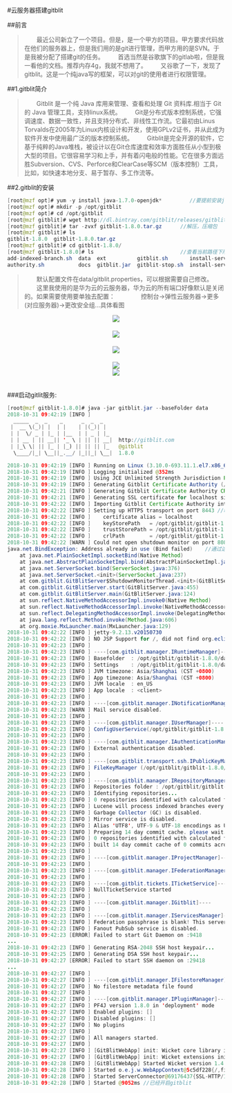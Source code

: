 #云服务器搭建gitblit

##前言
>　　最近公司新立了一个项目。但是，是一个甲方的项目。甲方要求代码放在他们的服务器上，但是我们用的是git进行管理，而甲方用的是SVN。于是我被分配了搭建git的任务。
>　　首选当然是谷歌旗下的gitlab啦，但是我一看他的文档。推荐内存4g，我就不想用了。
>　　又谷歌了一下，发现了gitblit。这是一个纯java写的框架，可以对git的使用者进行权限管理。

##1.gitblit简介
>　　Gitblit 是一个纯 Java 库用来管理、查看和处理 Git 资料库.相当于 Git 的 Java 管理工具，支持linux系统。
　　Git是分布式版本控制系统，它强调速度、数据一致性，并且支持分布式、非线性工作流。它最初由Linus Torvalds在2005年为Linux内核设计和开发，使用GPLv2证书，并从此成为软件开发中使用最广泛的版本控制系统。
　　Gitblit是完全开源的软件，它基于纯粹的Java堆栈，被设计以在Git仓库速度和效率方面胜任从小型到极大型的项目。它很容易学习和上手，并有着闪电般的性能。它在很多方面远胜Subversion、CVS、Perforce和ClearCase等SCM（版本控制）工具，比如，如快速本地分支、易于暂存、多工作流等。

##2.gitblit的安装
```java
[root@mzf opt]# yum -y install java-1.7.0-openjdk*         //要提前安装java环境
[root@mzf opt]# mkdir -p /opt/gitblit
[root@mzf opt]# cd /opt/gitblit
[root@mzf gitblit]# wget http://dl.bintray.com/gitblit/releases/gitblit-1.8.0.tar.gz    //下载gitblit压缩包
[root@mzf gitblit]# tar -zvxf gitblit-1.8.0.tar.gz		//解压，压缩包
[root@mzf gitblit]# ls 
gitblit-1.8.0  gitblit-1.8.0.tar.gz
[root@mzf gitblit]# cd gitblit-1.8.0/
[root@mzf gitblit-1.8.0]# ls 							//查看当前路径下所有的文件（文件夹）
add-indexed-branch.sh  data  ext          gitblit.sh       install-service-centos.sh  install-service-ubuntu.sh  LICENSE             NOTICE              service-centos.sh
authority.sh           docs  gitblit.jar  gitblit-stop.sh  install-service-fedora.sh  java-proxy-config.sh       migrate-tickets.sh  reindex-tickets.sh  service-ubuntu.sh

```
>　　默认配置文件在data/gitblit.properties，可以根据需要自己修改。
>　　这里我使用的是华为云的云服务器，华为云的所有端口好像默认是关闭的。如果需要使用要单独去配置：
>　　　　控制台->弹性云服务器->更多(对应服务器)->更改安全组...具体看图




<div align=center><img src="https://raw.githubusercontent.com/liangfeng093/MarkdownBlogs/master/res/2018-10/gitblit0.png"/></div>　


</b>

<div align=center><img src="https://raw.githubusercontent.com/liangfeng093/MarkdownBlogs/master/res/2018-10/gitblit1.png"/></div>　

</b>

<div align=center><img src="https://raw.githubusercontent.com/liangfeng093/MarkdownBlogs/master/res/2018-10/gitblit2.png"/></div>　

</b>

<div align=center><img src="https://raw.githubusercontent.com/liangfeng093/MarkdownBlogs/master/res/2018-10/gitblit4.png"/></div>

</b>

<div align=center><img src="https://raw.githubusercontent.com/liangfeng093/MarkdownBlogs/master/res/2018-10/gitblit5.png"/></div>　　


###启动gitlit服务:
```java
[root@mzf gitblit-1.8.0]# java -jar gitblit.jar --baseFolder data
2018-10-31 09:42:19 [INFO ] 
  _____  _  _    _      _  _  _
 |  __ \(_)| |  | |    | |(_)| |
 | |  \/ _ | |_ | |__  | | _ | |_
 | | __ | || __|| '_ \ | || || __|  http://gitblit.com
 | |_\ \| || |_ | |_) || || || |_   @gitblit
  \____/|_| \__||_.__/ |_||_| \__|  1.8.0

2018-10-31 09:42:19 [INFO ] Running on Linux (3.10.0-693.11.1.el7.x86_64)
2018-10-31 09:42:19 [INFO ] Logging initialized @352ms
2018-10-31 09:42:19 [INFO ] Using JCE Unlimited Strength Jurisdiction Policy files
2018-10-31 09:42:19 [INFO ] Generating Gitblit Certificate Authority (/opt/gitblit/gitblit-1.8.0/data/certs/caKeyStore.p12)
2018-10-31 09:42:21 [INFO ] Generating Gitblit Certificate Authority CRL (/opt/gitblit/gitblit-1.8.0/data/certs/caRevocationList.crl)
2018-10-31 09:42:21 [INFO ] Generating SSL certificate for localhost signed by Gitblit Certificate Authority (/opt/gitblit/gitblit-1.8.0/data/serverKeyStore.jks)
2018-10-31 09:42:22 [INFO ] Importing Gitblit Certificate Authority into trust store (/opt/gitblit/gitblit-1.8.0/data/serverTrustStore.jks)
2018-10-31 09:42:22 [INFO ] Setting up HTTPS transport on port 8443 //端口号
2018-10-31 09:42:22 [INFO ]    certificate alias = localhost
2018-10-31 09:42:22 [INFO ]    keyStorePath   = /opt/gitblit/gitblit-1.8.0/data/serverKeyStore.jks
2018-10-31 09:42:22 [INFO ]    trustStorePath = /opt/gitblit/gitblit-1.8.0/data/serverTrustStore.jks
2018-10-31 09:42:22 [INFO ]    crlPath        = /opt/gitblit/gitblit-1.8.0/data/certs/caRevocationList.crl
2018-10-31 09:42:22 [WARN ] Could not open shutdown monitor on port 8081
java.net.BindException: Address already in use (Bind failed)	//通过这里可以看到端口被占用
	at java.net.PlainSocketImpl.socketBind(Native Method)
	at java.net.AbstractPlainSocketImpl.bind(AbstractPlainSocketImpl.java:376)
	at java.net.ServerSocket.bind(ServerSocket.java:376)
	at java.net.ServerSocket.<init>(ServerSocket.java:237)
	at com.gitblit.GitBlitServer$ShutdownMonitorThread.<init>(GitBlitServer.java:503)
	at com.gitblit.GitBlitServer.start(GitBlitServer.java:455)
	at com.gitblit.GitBlitServer.main(GitBlitServer.java:124)
	at sun.reflect.NativeMethodAccessorImpl.invoke0(Native Method)
	at sun.reflect.NativeMethodAccessorImpl.invoke(NativeMethodAccessorImpl.java:57)
	at sun.reflect.DelegatingMethodAccessorImpl.invoke(DelegatingMethodAccessorImpl.java:43)
	at java.lang.reflect.Method.invoke(Method.java:606)
	at org.moxie.MxLauncher.main(MxLauncher.java:129)
2018-10-31 09:42:22 [INFO ] jetty-9.2.13.v20150730
2018-10-31 09:42:22 [INFO ] NO JSP Support for /, did not find org.eclipse.jetty.jsp.JettyJspServlet
2018-10-31 09:42:23 [INFO ] 
2018-10-31 09:42:23 [INFO ] ----[com.gitblit.manager.IRuntimeManager]----
2018-10-31 09:42:23 [INFO ] Basefolder  : /opt/gitblit/gitblit-1.8.0/data
2018-10-31 09:42:23 [INFO ] Settings    : /opt/gitblit/gitblit-1.8.0/data/gitblit.properties
2018-10-31 09:42:23 [INFO ] JVM timezone: Asia/Shanghai (CST +0800)
2018-10-31 09:42:23 [INFO ] App timezone: Asia/Shanghai (CST +0800)
2018-10-31 09:42:23 [INFO ] JVM locale  : en_US
2018-10-31 09:42:23 [INFO ] App locale  : <client>
2018-10-31 09:42:23 [INFO ] 
2018-10-31 09:42:23 [INFO ] ----[com.gitblit.manager.INotificationManager]----
2018-10-31 09:42:23 [WARN ] Mail service disabled.
2018-10-31 09:42:23 [INFO ] 
2018-10-31 09:42:23 [INFO ] ----[com.gitblit.manager.IUserManager]----
2018-10-31 09:42:23 [INFO ] ConfigUserService(/opt/gitblit/gitblit-1.8.0/data/users.conf)
2018-10-31 09:42:23 [INFO ] 
2018-10-31 09:42:23 [INFO ] ----[com.gitblit.manager.IAuthenticationManager]----
2018-10-31 09:42:23 [INFO ] External authentication disabled.
2018-10-31 09:42:23 [INFO ] 
2018-10-31 09:42:23 [INFO ] ----[com.gitblit.transport.ssh.IPublicKeyManager]----
2018-10-31 09:42:23 [INFO ] FileKeyManager (/opt/gitblit/gitblit-1.8.0/data/ssh)
2018-10-31 09:42:23 [INFO ] 
2018-10-31 09:42:23 [INFO ] ----[com.gitblit.manager.IRepositoryManager]----
2018-10-31 09:42:23 [INFO ] Repositories folder : /opt/gitblit/gitblit-1.8.0/data/git
2018-10-31 09:42:23 [INFO ] Identifying repositories...
2018-10-31 09:42:23 [INFO ] 0 repositories identified with calculated folder sizes in 8 msecs
2018-10-31 09:42:23 [INFO ] Lucene will process indexed branches every 2 minutes.
2018-10-31 09:42:23 [INFO ] Garbage Collector (GC) is disabled.
2018-10-31 09:42:23 [INFO ] Mirror service is disabled.
2018-10-31 09:42:23 [INFO ] Alias 'UTF8', UTF-9 & UTF-18 encodings as UTF-8 in JGit
2018-10-31 09:42:23 [INFO ] Preparing 14 day commit cache. please wait...
2018-10-31 09:42:23 [INFO ] 0 repositories identified with calculated folder sizes in 1 msecs
2018-10-31 09:42:23 [INFO ] built 14 day commit cache of 0 commits across 0 repositories in 1 msecs
2018-10-31 09:42:23 [INFO ] 
2018-10-31 09:42:23 [INFO ] ----[com.gitblit.manager.IProjectManager]----
2018-10-31 09:42:23 [INFO ] 
2018-10-31 09:42:23 [INFO ] ----[com.gitblit.manager.IFederationManager]----
2018-10-31 09:42:23 [INFO ] 
2018-10-31 09:42:23 [INFO ] ----[com.gitblit.tickets.ITicketService]----
2018-10-31 09:42:23 [INFO ] NullTicketService started
2018-10-31 09:42:23 [INFO ] 
2018-10-31 09:42:23 [INFO ] ----[com.gitblit.manager.IGitblit]----
2018-10-31 09:42:23 [INFO ] 
2018-10-31 09:42:23 [INFO ] ----[com.gitblit.manager.IServicesManager]----
2018-10-31 09:42:23 [INFO ] Federation passphrase is blank! This server can not be PULLED from.
2018-10-31 09:42:23 [INFO ] Fanout PubSub service is disabled.
2018-10-31 09:42:23 [ERROR] Failed to start Git Daemon on :9418
...
2018-10-31 09:42:23 [INFO ] Generating RSA-2048 SSH host keypair...
2018-10-31 09:42:25 [INFO ] Generating DSA SSH host keypair...
2018-10-31 09:42:27 [ERROR] Failed to start SSH daemon on :29418
...
2018-10-31 09:42:27 [INFO ] 
2018-10-31 09:42:27 [INFO ] ----[com.gitblit.manager.IFilestoreManager]----
2018-10-31 09:42:27 [INFO ] No filestore metadata file found
2018-10-31 09:42:27 [INFO ] 
2018-10-31 09:42:27 [INFO ] ----[com.gitblit.manager.IPluginManager]----
2018-10-31 09:42:27 [INFO ] PF4J version 1.8.0 in 'deployment' mode
2018-10-31 09:42:27 [INFO ] Enabled plugins: []
2018-10-31 09:42:27 [INFO ] Disabled plugins: []
2018-10-31 09:42:27 [INFO ] No plugins
2018-10-31 09:42:27 [INFO ] 
2018-10-31 09:42:27 [INFO ] All managers started.
2018-10-31 09:42:27 [INFO ] 
2018-10-31 09:42:27 [INFO ] [GitBlitWebApp] init: Wicket core library initializer
2018-10-31 09:42:27 [INFO ] [GitBlitWebApp] init: Wicket extensions initializer
2018-10-31 09:42:28 [INFO ] [GitBlitWebApp] Started Wicket version 1.4.22 in deployment mode
2018-10-31 09:42:28 [INFO ] Started o.e.j.w.WebAppContext@5c5df228{/,file:/opt/gitblit/gitblit-1.8.0/data/temp/webapp/,AVAILABLE}{file:/opt/gitblit/gitblit-1.8.0/gitblit.jar}
2018-10-31 09:42:28 [INFO ] Started ServerConnector@69176437{SSL-HTTP/1.1}{0.0.0.0:8443}
2018-10-31 09:42:28 [INFO ] Started @9052ms //已经开启gitblit

```



